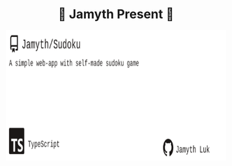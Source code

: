 <!-- built at 7/9/2023, 4:17:18 PM -->
<h1 align="center">
🎉 Jamyth Present 🎉
</h1>
<p align="center">
    <a href="https://github.com/Jamyth/Sudoku">
        <img width="1000" height="300" src="./readme.svg" />
    </a>
</p>